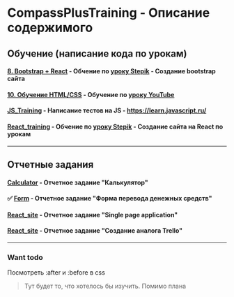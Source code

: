 # CompassPlusTraining - Описание содержимого
**Обучение (написание кода по урокам)** 
-----------------------------------
#### [8. Bootstrap + React](https://github.com/LevButkovskiy/CompassPlusTraining/tree/master/8.%20Bootstap%20%2B%20React) - Обчение по [уроку Stepik](https://stepik.org/course/60518/promo) - Создание bootstrap сайта
#### [10. Обучение HTML/CSS](https://github.com/LevButkovskiy/CompassPlusTraining/tree/master/10.%20Обучение%20HTML:CSS) - Обучение по [уроку YouTube](https://youtu.be/Jf9FYXuM_Ts)
#### [JS_Training](https://github.com/LevButkovskiy/CompassPlusTraining/tree/master/JS_Training) - Написание тестов на JS - https://learn.javascript.ru/  
#### [React_training](https://github.com/LevButkovskiy/CompassPlusTraining/tree/master/React_training) - Обчение по [уроку Stepik](https://stepik.org/course/60518/promo.) - Создание сайта на React по урокам  
***
**Отчетные задания**
-----------------------------------
#### [Calculator](https://github.com/LevButkovskiy/CompassPlusTraining/tree/master/Calculator) - Отчетное задание "Калькулятор"
#### :white_check_mark: [Form](https://github.com/LevButkovskiy/CompassPlusTraining/tree/master/Form) - Отчетное задание "Форма перевода денежных средств"
#### [React_site](https://github.com/LevButkovskiy/CompassPlusTraining/tree/master/newssite_react) - Отчетное задание "Single page application"
#### [React_site](https://github.com/LevButkovskiy/CompassPlusTraining/tree/master/trello_pro) - Отчетное задание "Создание аналога Trello"
-----------------------------------
### Want todo
Посмотреть :after и :before в css
 > Тут будет то, что хотелось бы изучить. Помимо плана
 
